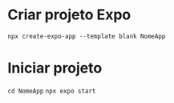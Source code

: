 # Criar projeto Expo
`npx create-expo-app --template blank NomeApp`

# Iniciar projeto
`cd NomeApp`
`npx expo start`
